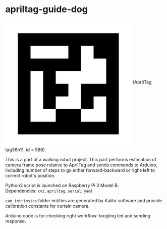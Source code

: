 # apriltag-guide-dog

<img align="middle" src="./data/tag36_11_00586_400x400.png"> (AprilTag tag36h11, id = 586)

This is a part of a walking robot project.
This part performs estimation of camera frame pose relative to AprilTag and sends commands to Arduino, including number of steps to go either forward-backward or right-left to correct robot's position. 

Python3 script is launched on Raspberry Pi 3 Model B.  
Dependencies: `cv2`, `apriltag`, `serial`, `yaml`

`cam_intrinsics` folder entities are generated by Kalibr software and provide calibration constants for certain camera.  

Arduino code is for checking right workflow: toogling led and sending response.
